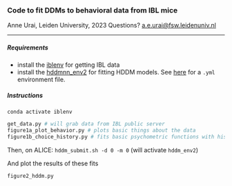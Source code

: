 ### Code to fit DDMs to behavioral data from IBL mice

Anne Urai, Leiden University, 2023
Questions? a.e.urai@fsw.leidenuniv.nl

---

##### Requirements
- install the [iblenv](https://github.com/int-brain-lab/iblenv) for getting IBL data
- install the [hddmnn_env2](https://github.com/hddm-devs/hddm#installation) for fitting HDDM models. See [here](https://github.com/anne-urai/2022_Urai_choicehistory_MEG/blob/main/hddmnn_env2.yml) for a `.yml` environment file.

##### Instructions

`conda activate iblenv`

```python
get_data.py # will grab data from IBL public server
figure1a_plot_behavior.py # plots basic things about the data
figure1b_choice_history.py # fits basic psychometric functions with history terms
```

Then, on ALICE:
`hddm_submit.sh -d 0 -m 0` (will activate `hddm_env2`)

And plot the results of these fits
```python
figure2_hddm.py
```

